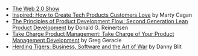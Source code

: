 - [The Web 2.0 Show](http://web20show.com/)
- [Inspired: How to Create Tech Products Customers Love](https://www.amazon.com/gp/product/1119387507) by Marty Cagan
- [The Principles of Product Development Flow: Second Generation Lean Product Development](https://www.amazon.com/dp/B007TKU0O0) by Donald G. Reinertsen
- [Take Charge Product Management: Take Charge of Your Product Management Development](https://www.amazon.com/dp/B004SBPGPG) by Greg Geracie
- [Herding Tigers: Business, Software and the Art of War](https://www.amazon.com/dp/B002NPBS8S) by Danny Blit